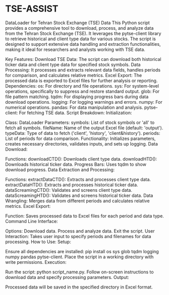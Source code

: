 # TSE-ASSIST
DataLoader for Tehran Stock Exchange (TSE) Data
This Python script provides a comprehensive tool to download, process, and analyze data from the Tehran Stock Exchange (TSE). It leverages the pytse-client library to retrieve historical and client type data for various stocks. The script is designed to support extensive data handling and extraction functionalities, making it ideal for researchers and analysts working with TSE data.

Key Features:
Download TSE Data: The script can download both historical ticker data and client type data for specified stock symbols.
Data Processing: It processes and extracts relevant data fields, handles periods for comparison, and calculates relative metrics.
Excel Export: The processed data is exported to Excel files for further analysis or reporting.
Dependencies:
os: For directory and file operations.
sys: For system-level operations, specifically to suppress and restore standard output.
glob: For file pattern matching.
tqdm: For displaying progress bars during data download operations.
logging: For logging warnings and errors.
numpy: For numerical operations.
pandas: For data manipulation and analysis.
pytse-client: For fetching TSE data.
Script Breakdown:
Initialization:

Class: DataLoader
Parameters:
symbols: List of stock symbols or 'all' to fetch all symbols.
fileName: Name of the output Excel file (default: 'output').
typeData: Type of data to fetch ('client', 'history', 'client&history').
periods: List of periods for data comparison.
Functionality: Initializes parameters, creates necessary directories, validates inputs, and sets up logging.
Data Download:

Functions:
downloadCTD(): Downloads client type data.
downloadHTD(): Downloads historical ticker data.
Progress Bars: Uses tqdm to show download progress.
Data Extraction and Processing:

Functions:
extractDataCTD(): Extracts and processes client type data.
extractDataHTD(): Extracts and processes historical ticker data.
dataScreamingCTD(): Validates and screens client type data.
dataScreamingHTD(): Validates and screens historical ticker data.
Data Wrangling: Merges data from different periods and calculates relative metrics.
Excel Export:

Function:
Saves processed data to Excel files for each period and data type.
Command Line Interface:

Options:
Download data.
Process and analyze data.
Exit the script.
User Interaction: Takes user input to specify periods and filenames for data processing.
How to Use:
Setup:

Ensure all dependencies are installed: pip install os sys glob tqdm logging numpy pandas pytse-client.
Place the script in a working directory with write permissions.
Execution:

Run the script: python script_name.py.
Follow on-screen instructions to download data and specify processing parameters.
Output:

Processed data will be saved in the specified directory in Excel format.
